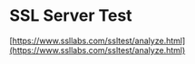 # SSL Server Test

[https://www.ssllabs.com/ssltest/analyze.html](https://www.ssllabs.com/ssltest/analyze.html)

